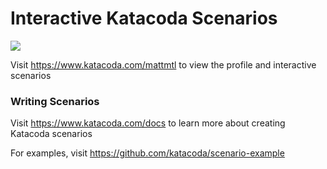 # Interactive Katacoda Scenarios

[![](http://shields.katacoda.com/katacoda/mattmtl/count.svg)](https://www.katacoda.com/mattmtl "Get your profile on Katacoda.com")

Visit https://www.katacoda.com/mattmtl to view the profile and interactive scenarios

### Writing Scenarios
Visit https://www.katacoda.com/docs to learn more about creating Katacoda scenarios

For examples, visit https://github.com/katacoda/scenario-example
